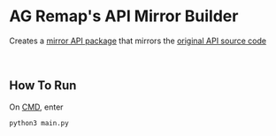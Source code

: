 # AG Remap's API Mirror Builder

Creates a [mirror API package](https://github.com/nhok0169/Anime-Game-Remap/tree/update-readmes/Fix-Raiden-Boss%202.0%20(for%20all%20user%20)/api) that mirrors the [original API source code](https://github.com/nhok0169/Anime-Game-Remap/tree/update-readmes/Fix-Raiden-Boss%202.0%20(for%20all%20user%20)/api)

<br>

## How To Run
On [CMD](https://www.google.com/search?q=how+to+open+cmd+in+a+folder&oq=how+to+open+cmd), enter

```bash
python3 main.py
```
